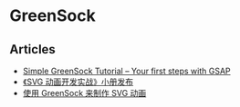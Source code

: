 # GreenSock

## Articles
* [Simple GreenSock Tutorial – Your first steps with GSAP](https://ihatetomatoes.net/simple-greensock-tutorial-your-first-steps-with-gsap/)
* [《SVG 动画开发实战》小册发布](https://segmentfault.com/a/1190000038486133)
* [使用 GreenSock 来制作 SVG 动画](https://segmentfault.com/a/1190000007770468)
